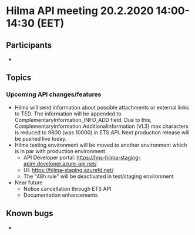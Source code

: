 # Hilma API meeting 20.2.2020 14:00-14:30 (EET)

## Participants

-

## Topics

### Upcoming API changes/features

* Hilma will send information about possible attachments or external links to TED. The information will be appended to ComplementaryInformation_INFO_ADD field. Due to this, ComplementaryInformation.AdditionalInformation (VI.3) max characters is reduced to 9800 (was 10000) in ETS API. Next production release will be pushed live today.
* Hilma testing environment will be moved to another environment which is in par with production environment. 
  * API Developer portal: https://hns-hilma-staging-apim.developer.azure-api.net/. 
  * UI: https://hilma-staging.azurefd.net/
  * The "48h rule" will be deactivated in test/staging environment
* Near future
  * Notice cancellation through ETS API
  * Documentation enhancements

## Known bugs

-
